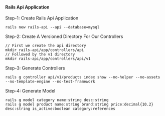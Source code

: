 #### Rails Api Application

Step-1: Create Rails Api Application

`rails new rails-api --api --database=mysql `

Step-2: Create A Versioned Directory For Our Controllers

```
// First we create the api directory
mkdir rails-api/app/controllers/api
// Followed by the v1 directory
mkdir rails-api/app/controllers/api/v1

```

Step-3: Generate Controllers

```
rails g controller api/v1/products index show --no-helper --no-assets --no-template-engine --no-test-framework
```

Step-4: Generate Model

```
rails g model category name:string desc:string
rails g model product name:string brand:string price:decimal{10.2} desc:string is_active:boolean category:references
```
